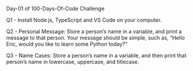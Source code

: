 Day-01 of 100-Days-Of-Code Challenge

Q1 - Install Node.js, TypeScript and VS Code on your computer.

Q2 - Personal Message: Store a person’s name in a variable, and print a message to that person. Your message should be simple, such as, “Hello Eric, would you like to learn some Python today?”

Q3 - Name Cases: Store a person’s name in a variable, and then print that person’s name in lowercase, uppercase, and titlecase.
